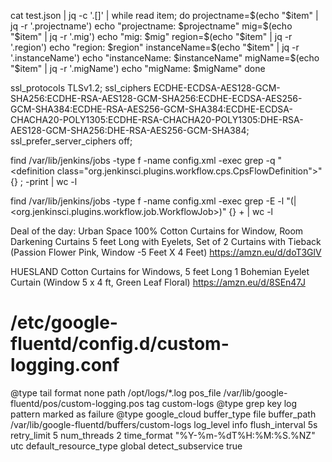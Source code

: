 cat test.json | jq -c '.[]' | while read item; do
    projectname=$(echo "$item" | jq -r '.projectname')
    echo "projectname: $projectname"
    mig=$(echo "$item" | jq -r '.mig')
    echo "mig: $mig"
    region=$(echo "$item" | jq -r '.region')
    echo "region: $region"
    instanceName=$(echo "$item" | jq -r '.instanceName')
    echo "instanceName: $instanceName"
    migName=$(echo "$item" | jq -r '.migName')
    echo "migName: $migName"
done

ssl_protocols TLSv1.2;
    ssl_ciphers ECDHE-ECDSA-AES128-GCM-SHA256:ECDHE-RSA-AES128-GCM-SHA256:ECDHE-ECDSA-AES256-GCM-SHA384:ECDHE-RSA-AES256-GCM-SHA384:ECDHE-ECDSA-CHACHA20-POLY1305:ECDHE-RSA-CHACHA20-POLY1305:DHE-RSA-AES128-GCM-SHA256:DHE-RSA-AES256-GCM-SHA384;
    ssl_prefer_server_ciphers off;

find /var/lib/jenkins/jobs -type f -name config.xml -exec grep -q "<definition class=\"org.jenkinsci.plugins.workflow.cps.CpsFlowDefinition\">" {} \; -print | wc -l


find /var/lib/jenkins/jobs -type f -name config.xml -exec grep -E -l "(<flowDefinition>|<org.jenkinsci.plugins.workflow.job.WorkflowJob>)" {} + | wc -l



Deal of the day: Urban Space 100% Cotton Curtains for Window, Room Darkening Curtains 5 feet Long with Eyelets, Set of 2 Curtains with Tieback (Passion Flower Pink, Window -5 Feet X 4 Feet) https://amzn.eu/d/doT3GlV


HUESLAND Cotton Curtains for Windows, 5 feet Long 1 Bohemian Eyelet Curtain (Window 5 x 4 ft, Green Leaf Floral) https://amzn.eu/d/8SEn47J


# /etc/google-fluentd/config.d/custom-logging.conf

<source>
  @type tail
  format none
  path /opt/logs/*.log
  pos_file /var/lib/google-fluentd/pos/custom-logging.pos
  tag custom-logs
</source>

<filter custom-logs>
  @type grep
  <regexp>
    key log
    pattern marked as failure
  </regexp>
</filter>

<match custom-logs>
  @type google_cloud
  buffer_type file
  buffer_path /var/lib/google-fluentd/buffers/custom-logs
  log_level info
  flush_interval 5s
  retry_limit 5
  num_threads 2
  time_format "%Y-%m-%dT%H:%M:%S.%NZ"
  utc
  default_resource_type global
  detect_subservice true
</match>
